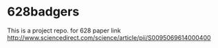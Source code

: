 # 628badgers

 This is a project repo. for 628
paper link http://www.sciencedirect.com/science/article/pii/S0095069614000400
